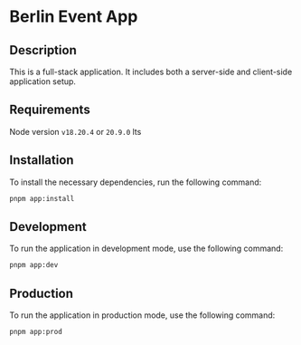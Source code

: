 # Berlin Event App

## Description

This is a full-stack application. It includes both a server-side and client-side application setup.

## Requirements

Node version `v18.20.4` or `20.9.0` lts

## Installation

To install the necessary dependencies, run the following command:

```bash
pnpm app:install
```

## Development

To run the application in development mode, use the following command:

```bash
pnpm app:dev
```

## Production

To run the application in production mode, use the following command:

```bash
pnpm app:prod
```
